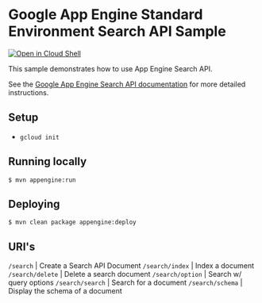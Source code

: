 # Google App Engine Standard Environment Search API Sample

<a href="https://console.cloud.google.com/cloudshell/open?git_repo=https://github.com/GoogleCloudPlatform/java-docs-samples&page=editor&open_in_editor=appengine-java21//README.md">
<img alt="Open in Cloud Shell" src ="http://gstatic.com/cloudssh/images/open-btn.png"></a>


This sample demonstrates how to use App Engine Search API.

See the [Google App Engine Search API documentation][search-api-docs] for more
detailed instructions.

[search-api-docs]: https://cloud.google.com/appengine/docs/java/search/

## Setup
* `gcloud init`

## Running locally
    $ mvn appengine:run

## Deploying
    $ mvn clean package appengine:deploy
    
## URI's

`/search` | Create a Search API Document
`/search/index` | Index a document 
`/search/delete` | Delete a search document
`/search/option` | Search w/ query options
`/search/search` | Search for a document
`/search/schema` | Display the schema of a document
